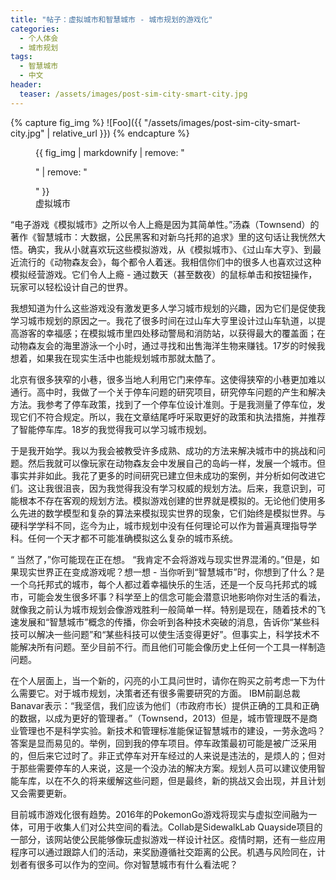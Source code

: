 ```yaml
---
title: "帖子：虚拟城市和智慧城市 - 城市规划的游戏化"
categories:
  - 个人体会
  - 城市规划
tags:
  - 智慧城市
  - 中文
header:
  teaser: /assets/images/post-sim-city-smart-city.jpg
---
```

{% capture fig_img %}
![Foo]({{ "/assets/images/post-sim-city-smart-city.jpg" | relative_url }})
{% endcapture %}

<figure>
  {{ fig_img | markdownify | remove: "<p>" | remove: "</p>" }}
  <figcaption>虚拟城市</figcaption>
</figure>

“电子游戏《模拟城市》之所以令人上瘾是因为其简单性。”汤森（Townsend）的著作《智慧城市：大数据，公民黑客和对新乌托邦的追求》里的这句话让我恍然大悟。确实，我从小就喜欢玩这些模拟游戏，从《模拟城市》、《过山车大亨》、到最近流行的《动物森友会》，每个都令人着迷。我相信你们中的很多人也喜欢过这种模拟经营游戏。它们令人上瘾 - 通过数天（甚至数夜）的鼠标单击和按钮操作，玩家可以轻松设计自己的世界。

 

我想知道为什么这些游戏没有激发更多人学习城市规划的兴趣，因为它们是促使我学习城市规划的原因之一。我花了很多时间在过山车大亨里设计过山车轨道，以提高游客的幸福感；在模拟城市里四处移动警局和消防站，以获得最大的覆盖面；在动物森友会的海里游泳一个小时，通过寻找和出售海洋生物来赚钱。17岁的时候我想着，如果我在现实生活中也能规划城市那就太酷了。

 

北京有很多狭窄的小巷，很多当地人利用它门来停车。这使得狭窄的小巷更加难以通行。高中时，我做了一个关于停车问题的研究项目，研究停车问题的产生和解决方法。我参考了停车政策，找到了一个停车位设计准则。于是我测量了停车位，发现它们不符合规定。所以，我在文章结尾呼吁采取更好的政策和执法措施，并推荐了智能停车库。18岁的我觉得我可以学习城市规划。

 

于是我开始学。我以为我会被教受许多成熟、成功的方法来解决城市中的挑战和问题。然后我就可以像玩家在动物森友会中发展自己的岛屿一样，发展一个城市。但事实并非如此。我花了更多的时间研究已建立但未成功的案例，并分析如何改进它们。这让我很沮丧，因为我觉得我没有学习权威的规划方法。后来，我意识到，可能根本不存在客观的规划方法。模拟游戏创建的世界就是模拟的。无论他们使用多么先进的数学模型和复杂的算法来模拟现实世界的现象，它们始终是模拟世界。与硬科学学科不同，迄今为止，城市规划中没有任何理论可以作为普遍真理指导学科。任何一个天才都不可能准确模拟这么复杂的城市系统。

 

“ 当然了，”你可能现在正在想。 “我肯定不会将游戏与现实世界混淆的。”但是，如果现实世界正在变成游戏呢？想一想 - 当你听到“智慧城市”时，你想到了什么？是一个乌托邦式的城市，每个人都过着幸福快乐的生活，还是一个反乌托邦式的城市，可能会发生很多坏事？科学至上的信念可能会潜意识地影响你对生活的看法，就像我之前认为城市规划会像游戏胜利一般简单一样。特别是现在，随着技术的飞速发展和“智慧城市”概念的传播，你会听到各种技术突破的消息，告诉你“某些科技可以解决一些问题”和“某些科技可以使生活变得更好”。但事实上，科学技术不能解决所有问题。至少目前不行。而且他们可能会像历史上任何一个工具一样制造问题。

 

在个人层面上，当一个新的，闪亮的小工具问世时，请你在购买之前考虑一下为什么需要它。对于城市规划，决策者还有很多需要研究的方面。 IBM前副总裁Banavar表示：“我坚信，我们应该为他们（市政府市长）提供正确的工具和正确的数据，以成为更好的管理者。”（Townsend，2013）但是，城市管理既不是商业管理也不是科学实验。新技术和管理标准能保证智慧城市的建设，一劳永逸吗？答案是显而易见的。举例，回到我的停车项目。停车政策最初可能是被广泛采用的，但后来它过时了。非正式停车对开车经过的人来说是违法的，是烦人的；但对于那些需要停车的人来说，这是一个没办法的解决方案。规划人员可以建议使用智能车库，以在不久的将来缓解这些问题，但是最终，新的挑战又会出现，并且计划又会需要更新。

 

目前城市游戏化很有趋势。2016年的PokemonGo游戏将现实与虚拟空间融为一体，可用于收集人们对公共空间的看法。Collab是SidewalkLab Quayside项目的一部分，该网站使公民能够像玩虚拟游戏一样设计社区。疫情时期，还有一些应用程序可以通过跟踪人们的活动，来奖励遵循社交距离的公民。机遇与风险同在，计划者有很多可以作为的空间。你对智慧城市有什么看法呢？